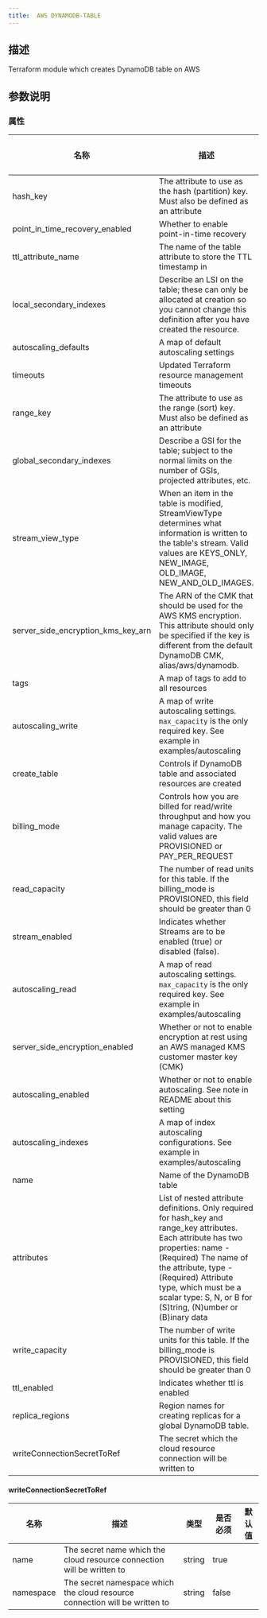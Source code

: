 ```yaml
---
title:  AWS DYNAMODB-TABLE
---
```


## 描述

Terraform module which creates DynamoDB table on AWS

## 参数说明


### 属性

 名称 | 描述 | 类型 | 是否必须 | 默认值 
 ------------ | ------------- | ------------- | ------------- | ------------- 
 hash_key | The attribute to use as the hash (partition) key. Must also be defined as an attribute | string | false |  
 point_in_time_recovery_enabled | Whether to enable point-in-time recovery | bool | false |  
 ttl_attribute_name | The name of the table attribute to store the TTL timestamp in | string | false |  
 local_secondary_indexes | Describe an LSI on the table; these can only be allocated at creation so you cannot change this definition after you have created the resource. | any | false |  
 autoscaling_defaults | A map of default autoscaling settings | map(string) | false |  
 timeouts | Updated Terraform resource management timeouts | map(string) | false |  
 range_key | The attribute to use as the range (sort) key. Must also be defined as an attribute | string | false |  
 global_secondary_indexes | Describe a GSI for the table; subject to the normal limits on the number of GSIs, projected attributes, etc. | any | false |  
 stream_view_type | When an item in the table is modified, StreamViewType determines what information is written to the table's stream. Valid values are KEYS_ONLY, NEW_IMAGE, OLD_IMAGE, NEW_AND_OLD_IMAGES. | string | false |  
 server_side_encryption_kms_key_arn | The ARN of the CMK that should be used for the AWS KMS encryption. This attribute should only be specified if the key is different from the default DynamoDB CMK, alias/aws/dynamodb. | string | false |  
 tags | A map of tags to add to all resources | map(string) | false |  
 autoscaling_write | A map of write autoscaling settings. `max_capacity` is the only required key. See example in examples/autoscaling | map(string) | false |  
 create_table | Controls if DynamoDB table and associated resources are created | bool | false |  
 billing_mode | Controls how you are billed for read/write throughput and how you manage capacity. The valid values are PROVISIONED or PAY_PER_REQUEST | string | false |  
 read_capacity | The number of read units for this table. If the billing_mode is PROVISIONED, this field should be greater than 0 | number | false |  
 stream_enabled | Indicates whether Streams are to be enabled (true) or disabled (false). | bool | false |  
 autoscaling_read | A map of read autoscaling settings. `max_capacity` is the only required key. See example in examples/autoscaling | map(string) | false |  
 server_side_encryption_enabled | Whether or not to enable encryption at rest using an AWS managed KMS customer master key (CMK) | bool | false |  
 autoscaling_enabled | Whether or not to enable autoscaling. See note in README about this setting | bool | false |  
 autoscaling_indexes | A map of index autoscaling configurations. See example in examples/autoscaling | map(map(string)) | false |  
 name | Name of the DynamoDB table | string | false |  
 attributes | List of nested attribute definitions. Only required for hash_key and range_key attributes. Each attribute has two properties: name - (Required) The name of the attribute, type - (Required) Attribute type, which must be a scalar type: S, N, or B for (S)tring, (N)umber or (B)inary data | list(map(string)) | false |  
 write_capacity | The number of write units for this table. If the billing_mode is PROVISIONED, this field should be greater than 0 | number | false |  
 ttl_enabled | Indicates whether ttl is enabled | bool | false |  
 replica_regions | Region names for creating replicas for a global DynamoDB table. | any | false |  
 writeConnectionSecretToRef | The secret which the cloud resource connection will be written to | [writeConnectionSecretToRef](#writeConnectionSecretToRef) | false |  


#### writeConnectionSecretToRef

 名称 | 描述 | 类型 | 是否必须 | 默认值 
 ------------ | ------------- | ------------- | ------------- | ------------- 
 name | The secret name which the cloud resource connection will be written to | string | true |  
 namespace | The secret namespace which the cloud resource connection will be written to | string | false |  
